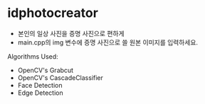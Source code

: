 # idphotocreator
- 본인의 일상 사진을 증명 사진으로 편하게
- main.cpp의 img 변수에 증명 사진으로 쓸 원본 이미지를 입력하세요.

Algorithms Used: 
- OpenCV's Grabcut
- OpenCV's CascadeClassifier
- Face Detection
- Edge Detection

